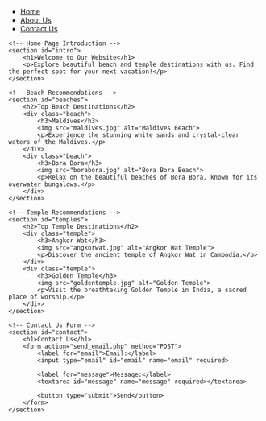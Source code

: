 <!DOCTYPE html>
<html lang="en">
<head>
    <meta charset="UTF-8">
    <meta name="viewport" content="width=device-width, initial-scale=1.0">
    <title>Travel Recommendations</title>
</head>
<body>
    <!-- Navigation bar -->
    <nav>
        <ul>
            <li><a href="index.html">Home</a></li>
            <li><a href="about.html">About Us</a></li>
            <li><a href="contact.html">Contact Us</a></li>
        </ul>
    </nav>

    <!-- Home Page Introduction -->
    <section id="intro">
        <h1>Welcome to Our Website</h1>
        <p>Explore beautiful beach and temple destinations with us. Find the perfect spot for your next vacation!</p>
    </section>

    <!-- Beach Recommendations -->
    <section id="beaches">
        <h2>Top Beach Destinations</h2>
        <div class="beach">
            <h3>Maldives</h3>
            <img src="maldives.jpg" alt="Maldives Beach">
            <p>Experience the stunning white sands and crystal-clear waters of the Maldives.</p>
        </div>
        <div class="beach">
            <h3>Bora Bora</h3>
            <img src="borabora.jpg" alt="Bora Bora Beach">
            <p>Relax on the beautiful beaches of Bora Bora, known for its overwater bungalows.</p>
        </div>
    </section>

    <!-- Temple Recommendations -->
    <section id="temples">
        <h2>Top Temple Destinations</h2>
        <div class="temple">
            <h3>Angkor Wat</h3>
            <img src="angkorwat.jpg" alt="Angkor Wat Temple">
            <p>Discover the ancient temple of Angkor Wat in Cambodia.</p>
        </div>
        <div class="temple">
            <h3>Golden Temple</h3>
            <img src="goldentemple.jpg" alt="Golden Temple">
            <p>Visit the breathtaking Golden Temple in India, a sacred place of worship.</p>
        </div>
    </section>

    <!-- Contact Us Form -->
    <section id="contact">
        <h1>Contact Us</h1>
        <form action="send_email.php" method="POST">
            <label for="email">Email:</label>
            <input type="email" id="email" name="email" required>
            
            <label for="message">Message:</label>
            <textarea id="message" name="message" required></textarea>
            
            <button type="submit">Send</button>
        </form>
    </section>
</body>
</html>
